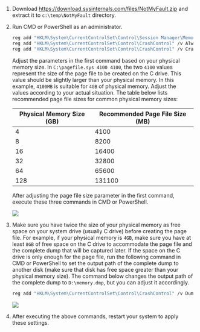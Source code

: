 1. Download <https://download.sysinternals.com/files/NotMyFault.zip> and extract it to `c:\temp\NotMyFault` directory.
2. Run CMD or PowerShell as an administrator.

    ```bash
    reg add "HKLM\System\CurrentControlSet\Control\Session Manager\Memory Management" /v PagingFiles /t REG_MULTI_SZ /d "C:\pagefile.sys 4100 4100" /f
    reg add "HKLM\System\CurrentControlSet\Control\CrashControl" /v AlwaysKeepMemoryDump /t REG_DWORD /d 1 /f
    reg add "HKLM\System\CurrentControlSet\Control\CrashControl" /v CrashDumpEnabled /t REG_DWORD /d 1 /f
    ```

    Adjust the parameters in the first command based on your physical memory size. In `C:\pagefile.sys 4100 4100`, the two `4100` values represent the size of the page file to be created on the C drive. This value should be slightly larger than your physical memory. In this example, `4100MB` is suitable for `4GB` of physical memory. Adjust the values according to your actual situation. The table below lists recommended page file sizes for common physical memory sizes:

    | Physical Memory Size (GB) | Recommended Page File Size (MB) |
    | ------------------------- | ------------------------------- |
    | 4                         | 4100                            |
    | 8                         | 8200                            |
    | 16                        | 16400                           |
    | 32                        | 32800                           |
    | 64                        | 65600                           |
    | 128                       | 131100                          |

    After adjusting the page file size parameter in the first command, execute these three commands in CMD or PowerShell.

    ![](https://joji.blob.core.windows.net/recipe/complete-dump-using-notmyfault-1.png)

3. Make sure you have twice the size of your physical memory as free space on your system drive (usually C drive) before creating the page file. For example, if your physical memory is `4GB`, make sure you have at least `8GB` of free space on the C drive to accommodate the page file and the complete dump that will be captured later. If the space on the C drive is only enough for the page file, run the following command in CMD or PowerShell to set the output path of the complete dump to another disk (make sure that disk has free space greater than your physical memory size). The command below changes the output path of the complete dump to `D:\memory.dmp`, but you can adjust it accordingly.

    ```bash
    reg add "HKLM\System\CurrentControlSet\Control\CrashControl" /v DumpFile  /t REG_EXPAND_SZ /d "D:\memory.dmp" /f
    ```

    ![](https://joji.blob.core.windows.net/recipe/complete-dump-using-notmyfault-2.png)

4. After executing the above commands, restart your system to apply these settings.
